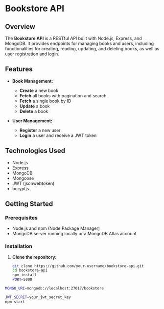 # Bookstore API

## Overview

The **Bookstore API** is a RESTful API built with Node.js, Express, and MongoDB. It provides endpoints for managing books and users, including functionalities for creating, reading, updating, and deleting books, as well as user registration and login.

## Features

- **Book Management:**
  - **Create** a new book
  - **Fetch** all books with pagination and search
  - **Fetch** a single book by ID
  - **Update** a book
  - **Delete** a book

- **User Management:**
  - **Register** a new user
  - **Login** a user and receive a JWT token

## Technologies Used

- Node.js
- Express
- MongoDB
- Mongoose
- JWT (jsonwebtoken)
- bcryptjs

## Getting Started

### Prerequisites

- Node.js and npm (Node Package Manager)
- MongoDB server running locally or a MongoDB Atlas account

### Installation

1. **Clone the repository:**
   ```bash
   git clone https://github.com/your-username/bookstore-api.git
   cd bookstore-api
   npm install
   PORT=5000
  ```bash
MONGO_URI=mongodb://localhost:27017/bookstore

JWT_SECRET=your_jwt_secret_key
npm start




